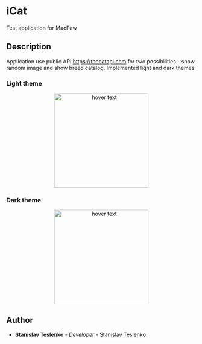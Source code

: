 # iCat
Test application for MacPaw

## Description
Application use public API https://thecatapi.com for two possibilities - show random image and show breed catalog.
Implemented light and dark themes.

### Light theme
<p align="center">
  <img src="https://user-images.githubusercontent.com/49919277/82683155-28dfcf00-9c59-11ea-8b5f-813fddcce15f.gif" width="250" title="hover text">
</p>

### Dark theme
<p align="center">
  <img src="https://user-images.githubusercontent.com/49919277/82683692-1914ba80-9c5a-11ea-9437-d2bff2d1605f.gif" width="250" title="hover text">
</p>




## Author
* **Stanislav Teslenko** - *Developer* - [Stanislav Teslenko](https://github.com/StanislavTeslenko)
